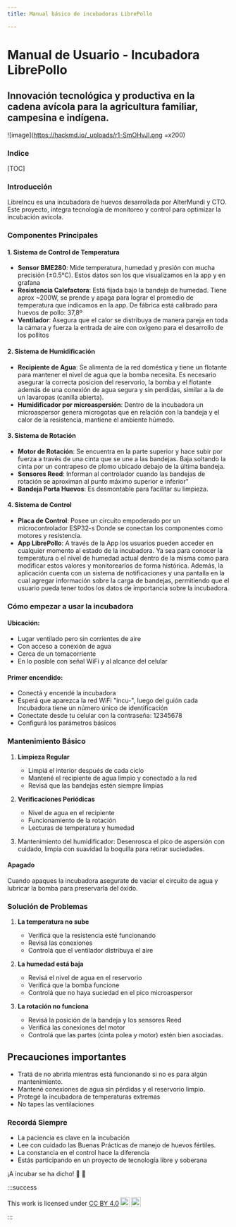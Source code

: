```yaml
---
title: Manual básico de incubadoras LibrePollo

---
```


# Manual de Usuario - Incubadora LibrePollo 
## Innovación tecnológica y productiva en la cadena avícola para la agricultura familiar, campesina e indígena.
![image](https://hackmd.io/_uploads/r1-SmOHvJl.png =x200)
### Indice
[TOC]
### Introducción
LibreIncu es una incubadora de huevos desarrollada por AlterMundi y CTO. Este proyecto,  integra tecnología de monitoreo y control para optimizar la incubación avícola.


### Componentes Principales

#### 1. Sistema de Control de Temperatura
- **Sensor BME280**: Mide temperatura, humedad y presión con  mucha precisión (±0.5°C). Estos datos son los que visualizamos en la app y en grafana
 - **Resistencia Calefactora**: Está fijada bajo la bandeja de humedad. Tiene aprox ~200W, se prende y apaga para lograr el promedio de temperatura que indicamos en la app. De fábrica está calibrado para huevos de pollo: 37,8º
- **Ventilador**: Asegura que el calor se distribuya de manera pareja en toda la cámara y fuerza la entrada de aire con oxígeno para el desarrollo de los pollitos
#### 2. Sistema de Humidificación 
- **Recipiente de Agua**:  Se alimenta de la red doméstica y tiene un flotante para mantener el nivel de agua que la bomba necesita. Es necesario asegurar la correcta posicion del reservorio, la bomba y el flotante además de una conexión de agua segura y sin perdidas, similar a la de un lavaropas (canilla abierta).  
- **Humidificador por microaspersión**: Dentro de la incubadora un microaspersor genera microgotas que en relación con la bandeja y el calor de la resistencia, mantiene el ambiente húmedo.  
#### 3. Sistema de Rotación
- **Motor de Rotación**: Se encuentra en la parte superior y hace subir por fuerza a través de una cinta que se une a las bandejas. Baja soltando la cinta por un contrapeso de plomo ubicado debajo de la última bandeja.
- **Sensores Reed**: Informan al controlador cuando las bandejas de rotación se aproximan al punto máximo superior e inferior"
- **Bandeja Porta Huevos**:  Es desmontable para facilitar su limpieza.
#### 4. Sistema de Control
- **Placa de Control**: Posee un circuito empoderado por un microcontrolador ESP32-s Donde se conectan los componentes como motores y resistencia.
- **App LibrePollo**: A través de la App los usuarios pueden acceder en cualquier momento al estado de la incubadora. Ya sea para conocer la temperatura o el nivel de humedad actual dentro de la misma como para modificar estos valores y monitorearlos de forma histórica.
Además, la aplicación cuenta con un sistema de notificaciones y una pantalla en la cual agregar información sobre la carga de bandejas, permitiendo que el usuario pueda tener todos los datos de importancia sobre la incubadora.

### Cómo empezar a usar la incubadora

#### Ubicación:
- Lugar ventilado pero sin corrientes de aire
- Con acceso a conexión de agua
- Cerca de un tomacorriente
- En lo posible con señal WiFi y al alcance del celular


#### Primer encendido:

- Conectá y encendé la incubadora
- Esperá que aparezca la red WiFi "incu-", luego del guión cada Incubadora tiene un número único de identificación
- Conectate desde tu celular con la contraseña: 12345678
- Configurá los parámetros básicos


### Mantenimiento Básico

1. **Limpieza Regular**
   - Limpiá el interior después de cada ciclo
   - Mantené el recipiente de agua limpio y conectado a la red
   - Revisá que las bandejas estén siempre limpias

2. **Verificaciones Periódicas**
   - Nivel de agua en el recipiente
   - Funcionamiento de la rotación
   - Lecturas de temperatura y humedad

3. Mantenimiento del humidificador:
Desenrosca el pico de aspersión con cuidado, limpia con suavidad la boquilla para retirar suciedades. 


#### Apagado
Cuando apaques la incubadora asegurate de vaciar el circuito de agua y lubricar la bomba para preservarla del óxido.



### Solución de Problemas

1. **La temperatura no sube**
   - Verificá que la resistencia esté funcionando
   - Revisá las conexiones
   - Controlá que el ventilador distribuya el aire

2. **La humedad está baja**
   - Revisá el nivel de agua en el reservorio
   - Verificá que la bomba funcione
   - Controlá que no haya suciedad en el pico microaspersor

3. **La rotación no funciona**
   - Revisá  la posición de la bandeja y los sensores Reed
   - Verificá las conexiones del motor
   - Controlá que las partes (cinta polea y motor) estén bien asociadas.

## Precauciones importantes

- Tratá de no abrirla mientras está funcionando si no es para algún mantenimiento.
- Mantené conexiones de agua sin pérdidas y el reservorio limpio.
- Protegé la incubadora de temperaturas extremas
- No tapes las ventilaciones

### Recordá Siempre
- La paciencia es clave en la incubación
- Lee con cuidado las Buenas Prácticas de manejo de huevos fértiles.
- La constancia en el control hace la diferencia
- Estás participando en un proyecto de tecnología libre y soberana

¡A incubar se ha dicho! 💚 :hatching_chick: 

:::success
 <p xmlns:cc="http://creativecommons.org/ns#" >This work is licensed under <a href="http://creativecommons.org/licenses/by/4.0/?ref=chooser-v1" target="_blank" rel="license noopener noreferrer" style="display:inline-block;">CC BY 4.0<img style="height:22px!important;margin-left:3px;vertical-align:text-bottom;" src="https://mirrors.creativecommons.org/presskit/icons/cc.svg?ref=chooser-v1"><img style="height:22px!important;margin-left:3px;vertical-align:text-bottom;" src="https://mirrors.creativecommons.org/presskit/icons/by.svg?ref=chooser-v1"></a></p> 
:::
